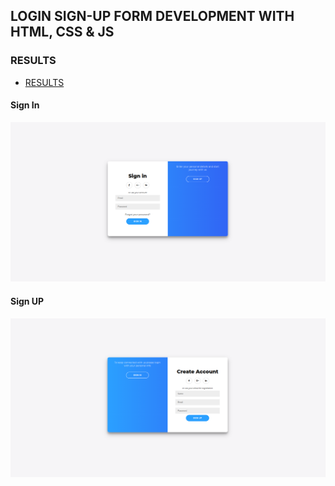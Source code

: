 ## LOGIN SIGN-UP FORM DEVELOPMENT WITH HTML, CSS & JS

### RESULTS

- [RESULTS](screenshoot/loginsignup.png)

#### Sign In

![LOGIN](screenshoot/loginsignup.png)

#### Sign UP

![SIGN UP](screenshoot/loginsignup2.png)
